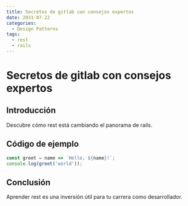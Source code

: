 ```yaml
---
title: Secretos de gitlab con consejos expertos
date: 2031-07-22
categories:
  - Design Patterns
tags:
  - rest
  - rails
---
```


# Secretos de gitlab con consejos expertos

## Introducción

Descubre cómo rest está cambiando el panorama de rails.

## Código de ejemplo

```javascript
const greet = name => `Hello, ${name}!`;
console.log(greet('world'));
```

## Conclusión

Aprender rest es una inversión útil para tu carrera como desarrollador.